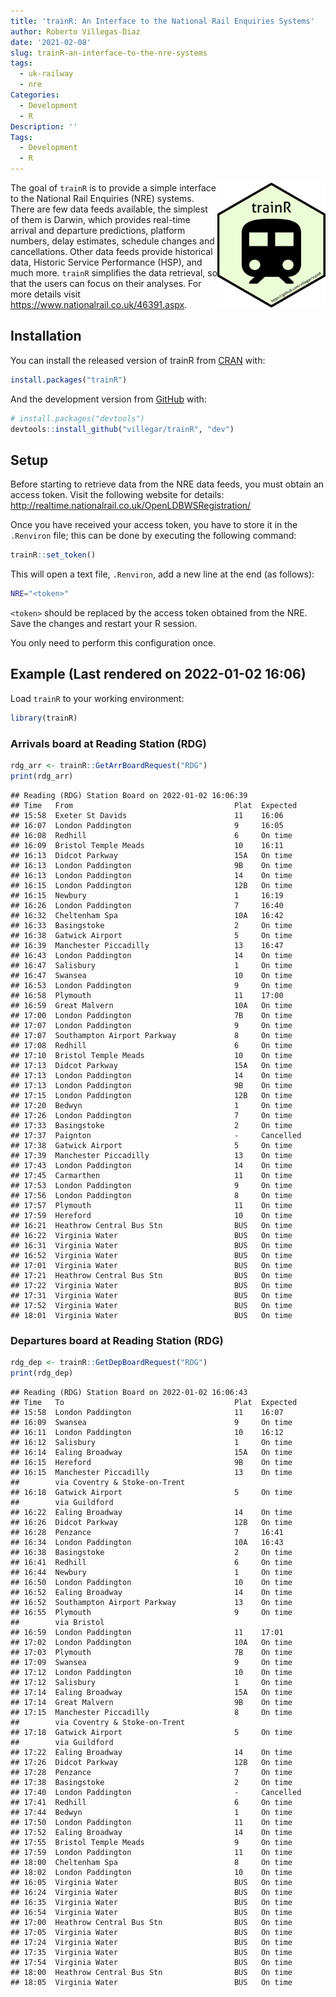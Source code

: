 ```yaml
---
title: 'trainR: An Interface to the National Rail Enquiries Systems'
author: Roberto Villegas-Diaz
date: '2021-02-08'
slug: trainR-an-interface-to-the-nre-systems
tags:
  - uk-railway
  - nre
Categories:
  - Development
  - R
Description: ''
Tags:
  - Development
  - R
---
```


<img src="https://raw.githubusercontent.com/villegar/trainR/main/inst/images/logo.png" alt="logo" align="right" height=200px/>

The goal of `trainR` is to provide a simple interface to the 
National Rail Enquiries (NRE) systems. There are few data feeds 
available, the simplest of them is Darwin, which provides real-time 
arrival and departure predictions, platform numbers, delay estimates, 
schedule changes and cancellations. Other data feeds provide historical 
data, Historic Service Performance (HSP), and much more. `trainR` 
simplifies the data retrieval, so that the users can focus on their 
analyses. For more details visit 
https://www.nationalrail.co.uk/46391.aspx.

## Installation

You can install the released version of trainR from [CRAN](https://CRAN.R-project.org) with:

``` r
install.packages("trainR")
```

And the development version from [GitHub](https://github.com/) with:

``` r
# install.packages("devtools")
devtools::install_github("villegar/trainR", "dev")
```

## Setup
Before starting to retrieve data from the NRE data feeds, you must obtain an access token. 
Visit the following website for details: http://realtime.nationalrail.co.uk/OpenLDBWSRegistration/

Once you have received your access token, you have to store it in the `.Renviron` file; this can be 
done by executing the following command:


```r
trainR::set_token()
```

This will open a text file, `.Renviron`, add a new line at the end (as follows):

```bash
NRE="<token>"
```

`<token>` should be replaced by the access token obtained from the NRE. Save the changes and restart 
your R session.

You only need to perform this configuration once.

## Example (Last rendered on 2022-01-02 16:06)

Load `trainR` to your working environment:

```r
library(trainR)
```

### Arrivals board at Reading Station (RDG)


```r
rdg_arr <- trainR::GetArrBoardRequest("RDG")
print(rdg_arr)
```

```
## Reading (RDG) Station Board on 2022-01-02 16:06:39
## Time   From                                    Plat  Expected
## 15:58  Exeter St Davids                        11    16:06
## 16:07  London Paddington                       9     16:05
## 16:08  Redhill                                 6     On time
## 16:09  Bristol Temple Meads                    10    16:11
## 16:13  Didcot Parkway                          15A   On time
## 16:13  London Paddington                       9B    On time
## 16:13  London Paddington                       14    On time
## 16:15  London Paddington                       12B   On time
## 16:15  Newbury                                 1     16:19
## 16:26  London Paddington                       7     16:40
## 16:32  Cheltenham Spa                          10A   16:42
## 16:33  Basingstoke                             2     On time
## 16:38  Gatwick Airport                         5     On time
## 16:39  Manchester Piccadilly                   13    16:47
## 16:43  London Paddington                       14    On time
## 16:47  Salisbury                               1     On time
## 16:47  Swansea                                 10    On time
## 16:53  London Paddington                       9     On time
## 16:58  Plymouth                                11    17:00
## 16:59  Great Malvern                           10A   On time
## 17:00  London Paddington                       7B    On time
## 17:07  London Paddington                       9     On time
## 17:07  Southampton Airport Parkway             8     On time
## 17:08  Redhill                                 6     On time
## 17:10  Bristol Temple Meads                    10    On time
## 17:13  Didcot Parkway                          15A   On time
## 17:13  London Paddington                       14    On time
## 17:13  London Paddington                       9B    On time
## 17:15  London Paddington                       12B   On time
## 17:20  Bedwyn                                  1     On time
## 17:26  London Paddington                       7     On time
## 17:33  Basingstoke                             2     On time
## 17:37  Paignton                                -     Cancelled
## 17:38  Gatwick Airport                         5     On time
## 17:39  Manchester Piccadilly                   13    On time
## 17:43  London Paddington                       14    On time
## 17:45  Carmarthen                              11    On time
## 17:53  London Paddington                       9     On time
## 17:56  London Paddington                       8     On time
## 17:57  Plymouth                                11    On time
## 17:59  Hereford                                10    On time
## 16:21  Heathrow Central Bus Stn                BUS   On time
## 16:22  Virginia Water                          BUS   On time
## 16:31  Virginia Water                          BUS   On time
## 16:52  Virginia Water                          BUS   On time
## 17:01  Virginia Water                          BUS   On time
## 17:21  Heathrow Central Bus Stn                BUS   On time
## 17:22  Virginia Water                          BUS   On time
## 17:31  Virginia Water                          BUS   On time
## 17:52  Virginia Water                          BUS   On time
## 18:01  Virginia Water                          BUS   On time
```

### Departures board at Reading Station (RDG)


```r
rdg_dep <- trainR::GetDepBoardRequest("RDG")
print(rdg_dep)
```

```
## Reading (RDG) Station Board on 2022-01-02 16:06:43
## Time   To                                      Plat  Expected
## 15:58  London Paddington                       11    16:07
## 16:09  Swansea                                 9     On time
## 16:11  London Paddington                       10    16:12
## 16:12  Salisbury                               1     On time
## 16:14  Ealing Broadway                         15A   On time
## 16:15  Hereford                                9B    On time
## 16:15  Manchester Piccadilly                   13    On time
##        via Coventry & Stoke-on-Trent           
## 16:18  Gatwick Airport                         5     On time
##        via Guildford                           
## 16:22  Ealing Broadway                         14    On time
## 16:26  Didcot Parkway                          12B   On time
## 16:28  Penzance                                7     16:41
## 16:34  London Paddington                       10A   16:43
## 16:38  Basingstoke                             2     On time
## 16:41  Redhill                                 6     On time
## 16:44  Newbury                                 1     On time
## 16:50  London Paddington                       10    On time
## 16:52  Ealing Broadway                         14    On time
## 16:52  Southampton Airport Parkway             13    On time
## 16:55  Plymouth                                9     On time
##        via Bristol                             
## 16:59  London Paddington                       11    17:01
## 17:02  London Paddington                       10A   On time
## 17:03  Plymouth                                7B    On time
## 17:09  Swansea                                 9     On time
## 17:12  London Paddington                       10    On time
## 17:12  Salisbury                               1     On time
## 17:14  Ealing Broadway                         15A   On time
## 17:14  Great Malvern                           9B    On time
## 17:15  Manchester Piccadilly                   8     On time
##        via Coventry & Stoke-on-Trent           
## 17:18  Gatwick Airport                         5     On time
##        via Guildford                           
## 17:22  Ealing Broadway                         14    On time
## 17:26  Didcot Parkway                          12B   On time
## 17:28  Penzance                                7     On time
## 17:38  Basingstoke                             2     On time
## 17:40  London Paddington                       -     Cancelled
## 17:41  Redhill                                 6     On time
## 17:44  Bedwyn                                  1     On time
## 17:50  London Paddington                       11    On time
## 17:52  Ealing Broadway                         14    On time
## 17:55  Bristol Temple Meads                    9     On time
## 17:59  London Paddington                       11    On time
## 18:00  Cheltenham Spa                          8     On time
## 18:02  London Paddington                       10    On time
## 16:05  Virginia Water                          BUS   On time
## 16:24  Virginia Water                          BUS   On time
## 16:35  Virginia Water                          BUS   On time
## 16:54  Virginia Water                          BUS   On time
## 17:00  Heathrow Central Bus Stn                BUS   On time
## 17:05  Virginia Water                          BUS   On time
## 17:24  Virginia Water                          BUS   On time
## 17:35  Virginia Water                          BUS   On time
## 17:54  Virginia Water                          BUS   On time
## 18:00  Heathrow Central Bus Stn                BUS   On time
## 18:05  Virginia Water                          BUS   On time
```
